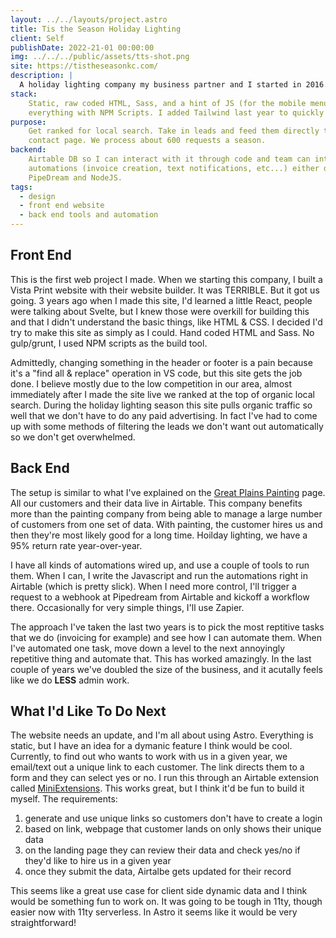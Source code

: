 ```yaml
---
layout: ../../layouts/project.astro
title: Tis the Season Holiday Lighting
client: Self
publishDate: 2022-21-01 00:00:00
img: ../../../public/assets/tts-shot.png
site: https://tistheseasonkc.com/
description: |
  A holiday lighting company my business partner and I started in 2016.
stack:
    Static, raw coded HTML, Sass, and a hint of JS (for the mobile menu and the form). There is not build tool, I did
    everything with NPM Scripts. I added Tailwind last year to quickly scaffold out on the fly pages.  Cloudinary hosts and serves the images.
purpose:
    Get ranked for local search. Take in leads and feed them directly to our Airtable DB. Uses a Netlify form for
    contact page. We process about 600 requests a season.
backend:
    Airtable DB so I can interact with it through code and team can interact through Airtable App. I’ve built many
    automations (invoice creation, text notifications, etc...) either directly with webhooks and JS in Airtable or with
    PipeDream and NodeJS.
tags:
  - design
  - front end website
  - back end tools and automation
---
```


## Front End

This is the first web project I made.  When we starting this company, I built a Vista Print website with their website builder.  It was TERRIBLE.  But it got us going.  3 years ago when I made this site, I'd learned a little React, people were talking about Svelte, but I knew those were overkill for building this and that I didn't understand the basic things, like HTML & CSS.  I decided I'd try to make this site as simply as I could.  Hand coded HTML and Sass.  No gulp/grunt, I used NPM scripts as the build tool.

Admittedly, changing something in the header or footer is a pain because it's a "find all & replace" operation in VS code, but this site gets the job done.  I believe mostly due to the low competition in our area, almost immediately after I made the site live we ranked at the top of organic local search.  During the holiday lighting season this site pulls organic traffic so well that we don't have to do any paid advertising.  In fact I've had to come up with some methods of filtering the leads we don't want out automatically so we don't get overwhelmed.

## Back End

The setup is similar to what I've explained on the [Great Plains Painting](/projects/great-plains-painting) page.  All our customers and their data live in Airtable.  This company benefits more than the painting company from being able to manage a large number of customers from one set of data.  With painting, the customer hires us and then they're most likely good for a long time.  Hoilday lighting, we have a 95% return rate year-over-year.

I have all kinds of automations wired up, and use a couple of tools to run them.  When I can, I write the Javascript and run the automations right in Airtable (which is pretty slick).  When I need more control, I'll trigger a request to a webhook at Pipedream from Airtable and kickoff a workflow there.  Occasionally for very simple things, I'll use Zapier.

The approach I've taken the last two years is to pick the most reptitive tasks that we do (invoicing for example) and see how I can automate them.  When I've automated one task, move down a level to the next annoyingly repetitive thing and automate that.  This has worked amazingly.  In the last couple of years we've doubled the size of the business, and it acutally feels like we do **LESS** admin work.

## What I'd Like To Do Next

The website needs an update, and I'm all about using Astro.  Everything is static, but I have an idea for a dymanic feature I think would be cool.  Currently, to find out who wants to work with us in a given year, we email/text out a unique link to each customer.  The link directs them to a form and they can select yes or no.  I run this through an Airtable extension called [MiniExtensions](https://miniextensions.com).  This works great, but I think it'd be fun to build it myself.  The requirements:

1. generate and use unique links so customers don't have to create a login
2. based on link, webpage that customer lands on only shows their unique data
3. on the landing page they can review their data and check yes/no if they'd like to hire us in a given year
4. once they submit the data, Airtalbe gets updated for their record

This seems like a great use case for client side dynamic data and I think would be something fun to work on.  It was going to be tough in 11ty, though easier now with 11ty serverless.  In Astro it seems like it would be very straightforward!
